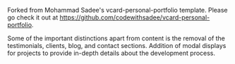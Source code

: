 Forked from Mohammad Sadee's vcard-personal-portfolio template. Please go check it out at https://github.com/codewithsadee/vcard-personal-portfolio.

Some of the important distinctions apart from content is the removal of the testimonials, clients, blog, and contact sections. Addition of modal displays for projects to provide in-depth details about the development process.